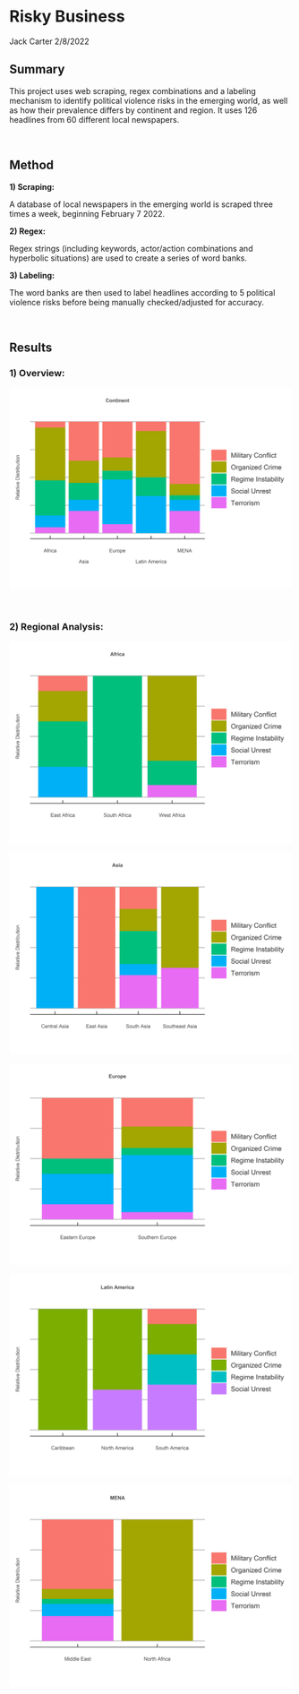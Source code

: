 Risky Business
================
Jack Carter
2/8/2022

## **Summary**

This project uses web scraping, regex combinations and a labeling
mechanism to identify political violence risks in the emerging world, as
well as how their prevalence differs by continent and region. It uses
126 headlines from 60 different local newspapers.

 

## **Method**

**1) Scraping:**

A database of local newspapers in the emerging world is scraped three
times a week, beginning February 7 2022.

**2) Regex:**

Regex strings (including keywords, actor/action combinations and
hyperbolic situations) are used to create a series of word banks.

**3) Labeling:**

The word banks are then used to label headlines according to 5 political
violence risks before being manually checked/adjusted for accuracy.

 

## Results

### **1) Overview:**

![](Risky-Business_files/figure-gfm/unnamed-chunk-1-1.png)<!-- -->

 

### **2) Regional Analysis:**

![](Risky-Business_files/figure-gfm/unnamed-chunk-2-1.png)<!-- -->

![](Risky-Business_files/figure-gfm/unnamed-chunk-3-1.png)<!-- -->

![](Risky-Business_files/figure-gfm/unnamed-chunk-4-1.png)<!-- -->

![](Risky-Business_files/figure-gfm/unnamed-chunk-5-1.png)<!-- -->

![](Risky-Business_files/figure-gfm/unnamed-chunk-6-1.png)<!-- -->
